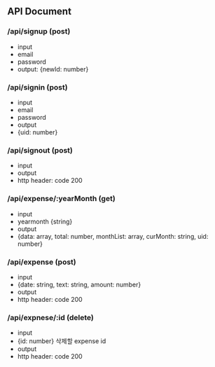 ## API Document

### /api/signup (post)
* input
 * email
 * password
* output: {newId: number}

### /api/signin (post)
* input
 * email
 * password
* output
 * {uid: number}

### /api/signout (post)
* input
* output
 * http header: code 200

### /api/expense/:yearMonth (get)
* input
 * yearmonth {string}
* output
 * {data: array, total: number, monthList: array, curMonth: string, uid: number}

### /api/expense (post)
* input
 * {date: string, text: string, amount: number}
* output
 * http header: code 200

### /api/expnese/:id (delete)
* input
 * {id: number} 삭제할 expense id
* output
 * http header: code 200